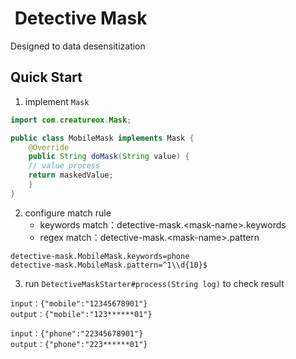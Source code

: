 # ![]() Detective Mask
Designed to data desensitization

## Quick Start
1. implement `Mask`
```java
import com.creatureox.Mask;

public class MobileMask implements Mask {
    @Override
    public String doMask(String value) {
    // value process
    return maskedValue;
    }
}
```

2. configure match rule
    * keywords match：detective-mask.&lt;mask-name&gt;.keywords
    * regex match：detective-mask.&lt;mask-name&gt;.pattern
```shell
detective-mask.MobileMask.keywords=phone
detective-mask.MobileMask.pattern=^1\\d{10}$
```

3. run `DetectiveMaskStarter#process(String log)` to check result
```
input：{"mobile":"12345678901"}
output：{"mobile":"123******01"}
```

```
input：{"phone":"22345678901"}
output：{"phone":"223******01"}
```

